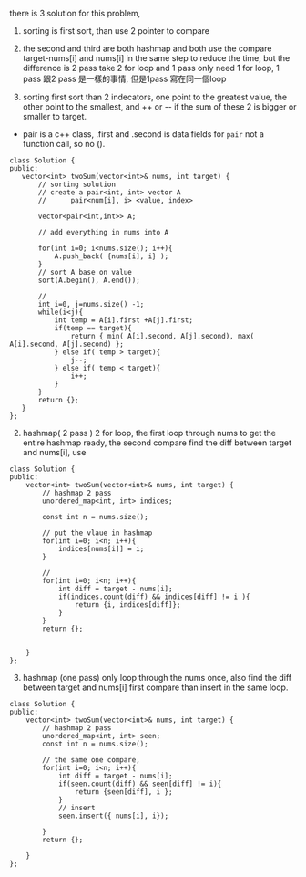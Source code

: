 there is 3 solution for this problem, 
 1. sorting is first sort, than use 2 pointer to compare
 2. the second and third are both hashmap and both use the compare target-nums[i] and nums[i] in the same step to reduce the time, but the difference is 2 pass take 2 for loop and 1 pass only need 1 for loop, 1 pass 跟2 pass 是一樣的事情, 但是1pass 寫在同一個loop

1.  sorting
first sort than 2 indecators, one point to the greatest value, the other point to the smallest, and ++ or -- if the sum of these 2 is bigger or smaller to target.
* pair is a c++ class, .first and .second is data fields for ```pair``` not a function call, so no (). 
 ```
class Solution {
public:
    vector<int> twoSum(vector<int>& nums, int target) {
        // sorting solution
        // create a pair<int, int> vector A
        //      pair<num[i], i> <value, index> 

        vector<pair<int,int>> A;

        // add everything in nums into A

        for(int i=0; i<nums.size(); i++){
            A.push_back( {nums[i], i} );
        }
        // sort A base on value
        sort(A.begin(), A.end());

        // 
        int i=0, j=nums.size() -1;
        while(i<j){
            int temp = A[i].first +A[j].first;
            if(temp == target){
                return { min( A[i].second, A[j].second), max( A[i].second, A[j].second) };
            } else if( temp > target){
                j--;
            } else if( temp < target){
                i++;
            }
        } 
        return {};
    }
};
```
 2. hashmap( 2 pass ) 2 for loop, the first loop through nums to get the entire hashmap ready, the second compare
find the diff between target and nums[i], use 
```
class Solution {
public:
    vector<int> twoSum(vector<int>& nums, int target) {
        // hashmap 2 pass
        unordered_map<int, int> indices;

        const int n = nums.size();

        // put the vlaue in hashmap
        for(int i=0; i<n; i++){
            indices[nums[i]] = i;
        }

        // 
        for(int i=0; i<n; i++){
            int diff = target - nums[i];
            if(indices.count(diff) && indices[diff] != i ){
                return {i, indices[diff]};
            }
        }
        return {};


    }     
};
```
3. hashmap (one pass) only loop through the nums once, also find the diff between target and nums[i] first compare than insert in the same loop. 
```
class Solution {
public:
    vector<int> twoSum(vector<int>& nums, int target) {
        // hashmap 2 pass
        unordered_map<int, int> seen;
        const int n = nums.size();

        // the same one compare, 
        for(int i=0; i<n; i++){
            int diff = target - nums[i];
            if(seen.count(diff) && seen[diff] != i){
                return {seen[diff], i };
            }
            // insert
            seen.insert({ nums[i], i});

        }
        return {};

    }     
};
```
